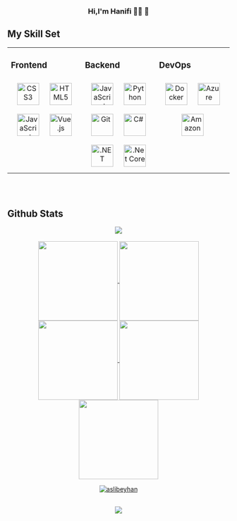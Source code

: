 ### <div align="center">Hi,I'm Hanifi 👩‍💻 🚀</div>  
 
## My Skill Set  
<div align="center">
  <table>
    <tr>
      <td valign="top" width="33%">
        
  ### Frontend          
  <div align="center">
          <a href="https://www.w3schools.com/css/" target="_blank"><img style="margin: 10px" src="https://profilinator.rishav.dev/skills-assets/css3-original-wordmark.svg" alt="CSS3" height="50" /></a>  
          <a href="https://en.wikipedia.org/wiki/HTML5" target="_blank"><img style="margin: 10px" src="https://profilinator.rishav.dev/skills-assets/html5-original-wordmark.svg" alt="HTML5" height="50" /></a>  
          <a href="https://www.javascript.com/" target="_blank"><img style="margin: 10px" src="https://profilinator.rishav.dev/skills-assets/javascript-original.svg" alt="JavaScript" height="50" /></a>  
          <a href="https://vuejs.org/" target="_blank"><img style="margin: 10px" src="https://profilinator.rishav.dev/skills-assets/vuejs-original-wordmark.svg" alt="Vue.js" height="50" /></a>  
        </div>
      </td>      
      <td valign="top" width="33%">

  ### Backend
  <div align="center">
          <a href="https://www.javascript.com/" target="_blank"><img style="margin: 10px" src="https://profilinator.rishav.dev/skills-assets/javascript-original.svg" alt="JavaScript" height="50" /></a>  
          <a href="https://www.python.org/" target="_blank"><img style="margin: 10px" src="https://profilinator.rishav.dev/skills-assets/python-original.svg" alt="Python" height="50" /></a>  
          <a href="https://github.com/" target="_blank"><img style="margin: 10px" src="https://profilinator.rishav.dev/skills-assets/git-scm-icon.svg" alt="Git" height="50" /></a>
          <a href="https://docs.microsoft.com/en-us/dotnet/csharp/" target="_blank"><img style="margin: 10px" src="https://profilinator.rishav.dev/skills-assets/csharp-original.svg" alt="C#" height="50" /></a>  
          <a href="https://dotnet.microsoft.com/download/dotnet-framework" target="_blank"><img style="margin: 10px" src="https://profilinator.rishav.dev/skills-assets/dot-net-original-wordmark.svg" alt=".NET" height="50" /></a>  
          <a href="https://dotnet.microsoft.com/download" target="_blank"><img style="margin: 10px" src="https://profilinator.rishav.dev/skills-assets/dotnetcore.png" alt=".Net Core" height="50" /></a>          
  </div>
      </td>
      <td valign="top" width="33%">

  ### DevOps  
  <div align="center">  
          <a href="https://www.docker.com/" target="_blank"><img style="margin: 10px" src="https://profilinator.rishav.dev/skills-assets/docker-original-wordmark.svg" alt="Docker" height="50" /></a>  
          <a href="https://azure.microsoft.com/en-in/" target="_blank"><img style="margin: 10px" src="https://profilinator.rishav.dev/skills-assets/microsoft_azure-icon.svg" alt="Azure" height="50" /></a>  
          <a href="https://aws.amazon.com" target="_blank"><img style="margin: 10px" src="https://profilinator.rishav.dev/skills-assets/amazonwebservices-original-wordmark.svg" alt="Amazon" height="50" /></a>          
        </div>
      </td>
    </tr>
  </table>  
</div>  
<br/>  


<br/>  


## Github Stats  
<div align="center"><img src="https://github-readme-stats.vercel.app/api?username=hanificetinkaya&show_icons=true&count_private=true&hide_border=true" align="center" /></div>  
<br/>  
<div align="center">
<a href="https://github.com/hanificetinkaya">
<img align="center" src="http://github-profile-summary-cards.vercel.app/api/cards/stats?username=hanificetinkaya&theme=default" height="180em" />
<img align="center" src="http://github-profile-summary-cards.vercel.app/api/cards/most-commit-language?username=hanificetinkaya&theme=default" height="180em" />
<img align="center" src="http://github-profile-summary-cards.vercel.app/api/cards/repos-per-language?username=hanificetinkaya&theme=default" height="180em" />
<img align="center" src="http://github-profile-summary-cards.vercel.app/api/cards/productive-time?username=hanificetinkaya&theme=default" height="180em" />
<img align="center" src="http://github-profile-summary-cards.vercel.app/api/cards/profile-details?username=hanificetinkaya&theme=default" height="180em" />
<p style="text-align: center;"><img align="center" src="https://github-readme-streak-stats.herokuapp.com/?user=hanificetinkaya&" alt="aslibeyhan" /></p>
</div>

<br/>  


<div align="center">
<img src="https://komarev.com/ghpvc/?username=hanificetinkaya&&style=flat-square" align="center" />
</div>  
  

<br/>  
